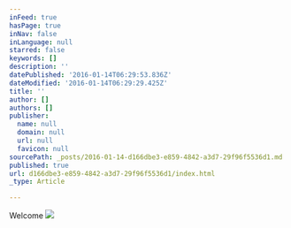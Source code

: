 ```yaml
---
inFeed: true
hasPage: true
inNav: false
inLanguage: null
starred: false
keywords: []
description: ''
datePublished: '2016-01-14T06:29:53.836Z'
dateModified: '2016-01-14T06:29:29.425Z'
title: ''
author: []
authors: []
publisher:
  name: null
  domain: null
  url: null
  favicon: null
sourcePath: _posts/2016-01-14-d166dbe3-e859-4842-a3d7-29f96f5536d1.md
published: true
url: d166dbe3-e859-4842-a3d7-29f96f5536d1/index.html
_type: Article

---
```

Welcome
![](https://the-grid-user-content.s3-us-west-2.amazonaws.com/e0162364-494c-4340-9992-b68a8b080d76.png)